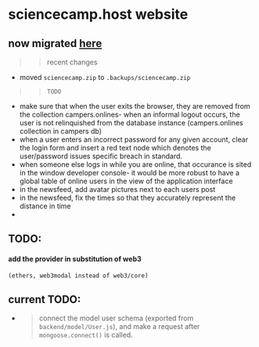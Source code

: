 # sciencecamp.host website
## now migrated [here](https://kader.pub)

> > recent changes
* moved `sciencecamp.zip` to `.backups/sciencecamp.zip`


> > ```TODO```
*	make sure that when the user exits the browser, they are removed from the collection campers.onlines- when an informal logout occurs, the user is not relinquished from the database instance (campers.onlines collection in campers db)
* when a user enters an incorrect password for any given account, clear the login form and insert a red text node which denotes the user/password issues specific breach in standard.
*	when someone else logs in while you are online, that occurance is sited in the window developer console- it would be  more robust to have a global table of online users in the view of the application interface
*	in the newsfeed, add avatar pictures next to each users post
*	in the newsfeed, fix the times so that they accurately represent the distance in time 
* 




## TODO:

#### add the provider in substitution of web3  </br>
` (ethers, web3modal instead of web3/core) ` </br>

## current TODO:

* > connect the model user schema (exported from `backend/model/User.js`), and make a request after `mongoose.connect()` is called. </br>

